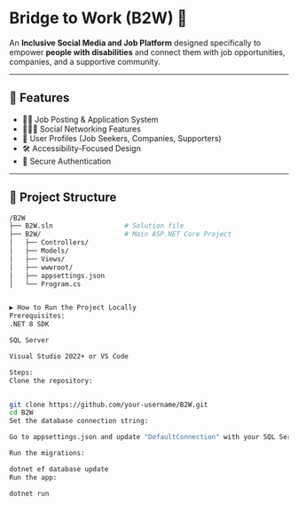 # Bridge to Work (B2W) 🧩

An **Inclusive Social Media and Job Platform** designed specifically to empower **people with disabilities** and connect them with job opportunities, companies, and a supportive community.

---

## 🚀 Features

- 🧑‍💼 Job Posting & Application System  
- 🧑‍🤝‍🧑 Social Networking Features  
- 📄 User Profiles (Job Seekers, Companies, Supporters)  
- 🛠️ Accessibility-Focused Design  
- 🔐 Secure Authentication 

---

## 📁 Project Structure

```bash
/B2W
├── B2W.sln                  # Solution file
├── B2W/                     # Main ASP.NET Core Project
│   ├── Controllers/
│   ├── Models/
│   ├── Views/
│   ├── wwwroot/
│   ├── appsettings.json
│   └── Program.cs


▶️ How to Run the Project Locally
Prerequisites:
.NET 8 SDK

SQL Server

Visual Studio 2022+ or VS Code

Steps:
Clone the repository:


git clone https://github.com/your-username/B2W.git
cd B2W
Set the database connection string:

Go to appsettings.json and update "DefaultConnection" with your SQL Server details.

Run the migrations:

dotnet ef database update
Run the app:

dotnet run
